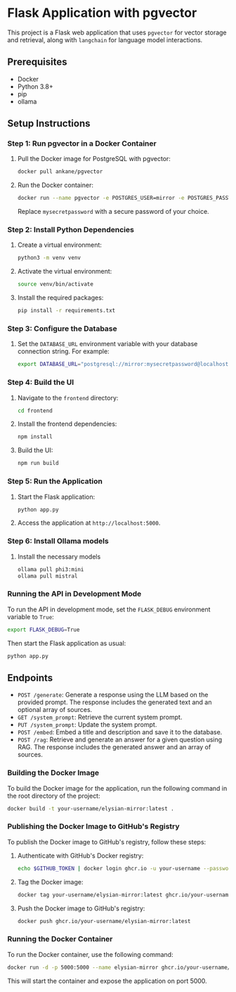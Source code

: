 # Flask Application with pgvector

This project is a Flask web application that uses `pgvector` for vector storage and retrieval, along with `langchain` for language model interactions.

## Prerequisites

- Docker
- Python 3.8+
- pip
- ollama

## Setup Instructions

### Step 1: Run pgvector in a Docker Container

1. Pull the Docker image for PostgreSQL with pgvector:

   ```bash
   docker pull ankane/pgvector
   ```

2. Run the Docker container:

   ```bash
   docker run --name pgvector -e POSTGRES_USER=mirror -e POSTGRES_PASSWORD=mysecretpassword -e POSTGRES_DB=mirror -d -p 6024:5432 pgvector/pgvector:pg16
   ```

   Replace `mysecretpassword` with a secure password of your choice.

### Step 2: Install Python Dependencies

1. Create a virtual environment:

   ```bash
   python3 -m venv venv
   ```

2. Activate the virtual environment:

   ```bash
   source venv/bin/activate
   ```

3. Install the required packages:

   ```bash
   pip install -r requirements.txt
   ```

### Step 3: Configure the Database

1. Set the `DATABASE_URL` environment variable with your database connection string. For example:

   ```bash
   export DATABASE_URL="postgresql://mirror:mysecretpassword@localhost:6024/mirror"
   ```

### Step 4: Build the UI

1. Navigate to the `frontend` directory:

   ```bash
   cd frontend
   ```

2. Install the frontend dependencies:

   ```bash
   npm install
   ```

3. Build the UI:

   ```bash
   npm run build
   ```

### Step 5: Run the Application

1. Start the Flask application:

   ```bash
   python app.py
   ```

2. Access the application at `http://localhost:5000`.

### Step 6: Install Ollama models

1. Install the necessary models

   ```bash
   ollama pull phi3:mini
   ollama pull mistral
   ```

### Running the API in Development Mode

To run the API in development mode, set the `FLASK_DEBUG` environment variable to `True`:

```bash
export FLASK_DEBUG=True
```

Then start the Flask application as usual:

```bash
python app.py
```

## Endpoints

- `POST /generate`: Generate a response using the LLM based on the provided prompt. The response includes the generated text and an optional array of sources.
- `GET /system_prompt`: Retrieve the current system prompt.
- `PUT /system_prompt`: Update the system prompt.
- `POST /embed`: Embed a title and description and save it to the database.
- `POST /rag`: Retrieve and generate an answer for a given question using RAG. The response includes the generated answer and an array of sources.

### Building the Docker Image

To build the Docker image for the application, run the following command in the root directory of the project:

```bash
docker build -t your-username/elysian-mirror:latest .
```

### Publishing the Docker Image to GitHub's Registry

To publish the Docker image to GitHub's registry, follow these steps:

1. Authenticate with GitHub's Docker registry:

   ```bash
   echo $GITHUB_TOKEN | docker login ghcr.io -u your-username --password-stdin
   ```

2. Tag the Docker image:

   ```bash
   docker tag your-username/elysian-mirror:latest ghcr.io/your-username/elysian-mirror:latest
   ```

3. Push the Docker image to GitHub's registry:

   ```bash
   docker push ghcr.io/your-username/elysian-mirror:latest
   ```

### Running the Docker Container

To run the Docker container, use the following command:

```bash
docker run -d -p 5000:5000 --name elysian-mirror ghcr.io/your-username/elysian-mirror:latest
```

This will start the container and expose the application on port 5000.
